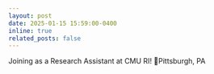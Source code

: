 ```yaml
---
layout: post
date: 2025-01-15 15:59:00-0400
inline: true
related_posts: false
---
```


Joining as a Research Assistant at CMU RI! 📍Pittsburgh, PA